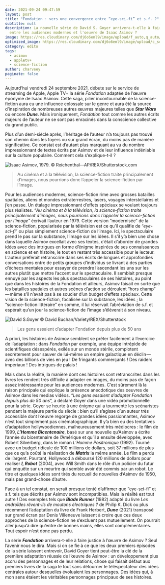 ```yaml
---
date: 2021-09-24 09:47:59
layout: post
title: "Fondation : vers une convergence entre “eye-sci-fi” et s.f. ?"
subtitle: null
description: La nouvelle série de David S. Goyer arrivera-t-elle à faire le pont
  entre les audiences modernes et l'oeuvre de Isaac Asimov ?
image: https://res.cloudinary.com/dj6o6enl9/image/upload/f_auto,q_auto/v1684853554/bg-3.png
optimized_image: https://res.cloudinary.com/dj6o6enl9/image/upload/c_scale,w_600,f_auto,q_auto/v1684853554/bg-3.png
category: edito
tags:
  - asimov
  - appletv+
  - science-fiction
author: charveey
paginate: false
---
```

Aujourd’hui vendredi 24 septembre 2021, débute sur le service de streaming de Apple, Apple TV+ la série *Fondation* adaptée de l’œuvre éponyme de Isaac Asimov. Cette saga, pilier incontournable de la science-fiction aura eu une influence colossale sur le genre et aura été la source d’inspiration de nombreuses autres œuvres majeures telles que ***Star Wars*** ou encore ***Dune***. Mais ironiquement, *Fondation* tout comme les autres écrits majeurs de l’auteur ne se sont pas enracinés dans la conscience collective du grand public.

Plus d’un demi-siècle après, l’héritage de l’auteur n’a toujours pas trouvé son chemin dans les foyers ou sur grand écran, du moins pas de manière significative. Ce constat est d’autant plus marquant au vu du nombre impressionnant de textes écrits par Asimov et de leur influence indéniable sur la culture populaire. Comment cela s’explique-t-il ?

![Isaac Asimov, 1979. © Reichenthal—AP/REX/Shutterstock.com](https://res.cloudinary.com/dfqlcc1vj/image/upload/f_auto,q_auto/v1715265769/Foundation/Asimov_nr8b0q.png)

> Au cinéma et à la télévision, la science-fiction traite principalement d’images, nous pourrions donc l’appeler la science-fiction par l’image.

Pour les audiences modernes, science-fiction rime avec grosses batailles spatiales, aliens et mondes extraterrestres, lasers, voyages interstellaires et j’en passe. Un étalage impressionnant d’effets spéciaux se voulant toujours plus réalistes.  “*Au cinéma et à la télévision, la science-fiction traite principalement d’images, nous pourrions donc l’appeler la science-fiction par l’image”* écrivait l’auteur en 1979. Cette version “modernisée” de la science-fiction, popularisée par la télévision est ce qu’il qualifie de “*eye-sci-fi*” ou plus simplement science-fiction de l’image. Ici, le spectaculaire prend le pas sur la substance, l’image sur les idées. Il s’il y’a bien une chose dans laquelle Asimov excellait avec ses textes, c’était d’aborder de grandes idées avec des intrigues en forme d’énigme inspirées de ses connaissances en science et en histoire, le tout en restant très accessible pour le lecteur. L’auteur préférait retranscrire dans ses écrits de longues et approfondies conversations entre de petits groupes d’individus se livrant à des parties d’échecs mentales pour essayer de prendre l’ascendant les uns sur les autres plutôt que mettre l’accent sur le spectaculaire. Il semblait presque ennuyé par les aspects les plus spectaculaires de ses histoires, au point que dans les histoires de la Fondation et ailleurs, Asimov faisait en sorte que les batailles spatiales et autres scènes d’action se déroulent “hors champ” — même s’il n’avait pas à se soucier d’un budget d’effets spéciaux. Cette vision de la science-fiction, focalisée sur la substance, les idées ; la “science-fiction littéraire” en somme, il lui réservait l’abréviation de s.f. et espérait qu’un jour la science-fiction de l’image s’élèverait à son niveau.

![David S.Goyer © David Buchan/Variety/REX/Shutterstock](https://res.cloudinary.com/dfqlcc1vj/image/upload/f_auto,q_auto/v1715266102/Foundation/david-s-goyer_foezp2.jpg)

> Les gens essaient d’adapter Fondation depuis plus de 50 ans

A priori, les histoires de Asimov semblent se prêter facilement à l’exercice de l’adaptation : dans *Fondation* par exemple, une équipe intrépide de scientifiques désespérés, exilés sur un monde stérile, complotent secrètement pour sauver de lui-même un empire galactique en déclin — avec des billions de vies en jeu ! De fringants commerçants ! Des raiders impériaux ! Des intrigues de palais !

Mais dans la réalité, la manière dont ces histoires sont retranscrites dans les livres les rendent très difficile à adapter en images, du moins pas de façon assez intéressante pour les audiences modernes. C’est sûrement là la raison principale qui explique la présence anecdotique des oeuvres de Asimov dans les medias vidéos. “*Les gens essaient d’adapter Fondation depuis plus de 50 ans*”, a déclaré Goyer dans une vidéo promotionnelle pour la série. Goyer se heurte à une énigme qui a tourmenté les scénaristes pendant la majeure partie du siècle : bien qu’il s’agisse d’un auteur très accessible dont l’œuvre regorge de grandes idées passionnantes, Asimov n’est tout simplement pas cinématographique. Il y’a bien eu des tentatives d’adaptation hollywoodiennes, malheureusement très médiocres : le film de 1999, ***L’Homme Bicentenaire***, basé sur une nouvelle qu’Asimov a écrite l’année du bicentenaire de l’Amérique et qu’il a ensuite développée, avec Robert Silverberg, dans le roman *L’Homme Positronique* (1992). Tourné avec un budget ridicule de 100 millions de dollars, soit 37 millions de plus que ce qu’a coûté la réalisation de ***Matrix*** la même année. Le film a perdu de l’argent. Pourtant, Hollywood a déboursé 120 millions de dollars pour réaliser ***I, Robot*** (2004), avec Will Smith dans le rôle d’un policier du futur qui enquête sur un meurtre qui semble avoir été commis par un robot. Le titre et quelques idées sont tirés du recueil de nouvelles d’Asimov de 1950, mais pas grand-chose d’autre.

Face à un tel constat, on serait presque tenté d’affirmer que “eye-sci-fi” et s.f. tels que décrits par Asimov sont incompatibles. Mais la réalité est tout autre ! Des exemples tels que ***Blade Runner*** (1982) adapté du livre *Les androïdes rêvent-ils de moutons électriques ?* de Philip K. Dick ou plus récemment l’adaptation du livre de Frank Herbert, ***Dune*** (2021) transposé sur grand écran par Denis Villeneuve laissent à croire que ces deux approches de la science-fiction ne s’excluent pas mutuellement. On pourrait aller jusqu’à dire qu’entre de bonnes mains, elles sont complémentaires. Tout espoir n’est donc pas perdu.

La série ***Fondation*** arrivera-t-elle à faire justice à l’œuvre de Asimov ? Seul l’avenir nous le dira. Mais si on se fie à ce que les deux premiers épisodes de la série laissent entrevoir, David Goyer tient peut-être la clé de la première adaptation réussie de l’œuvre de Asimov : un développement plus accru des personnages et de leur relations, chose qui faisait défaut aux premiers livres de la saga le tout sans détourner le téléspectateur des idées centrales autour desquelles évoluaient les personnages. Des idées qui, à mon sens étaient les véritables personnages principaux de ses histoires.
